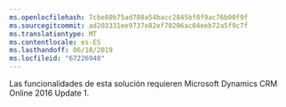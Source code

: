 ```yaml
---
ms.openlocfilehash: 7cbe80b75ad780a54bacc2845bf8f9ac76b00f9f
ms.sourcegitcommit: ad203331ee9737e82ef70206ac04eeb72a5f9c7f
ms.translationtype: MT
ms.contentlocale: es-ES
ms.lasthandoff: 06/18/2019
ms.locfileid: "67226940"
---
```

Las funcionalidades de esta solución requieren Microsoft Dynamics CRM Online 2016 Update 1.